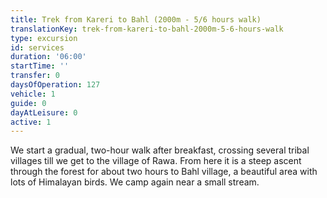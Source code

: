 ```yaml
---
title: Trek from Kareri to Bahl (2000m - 5/6 hours walk)
translationKey: trek-from-kareri-to-bahl-2000m-5-6-hours-walk
type: excursion
id: services
duration: '06:00'
startTime: ''
transfer: 0
daysOfOperation: 127
vehicle: 1
guide: 0
dayAtLeisure: 0
active: 1
---
```

We start a gradual, two-hour walk after breakfast, crossing several tribal villages till we get to the village of Rawa. From here it is a steep ascent through the forest for about two hours to Bahl village, a beautiful area with lots of Himalayan birds. We camp again near a small stream.
